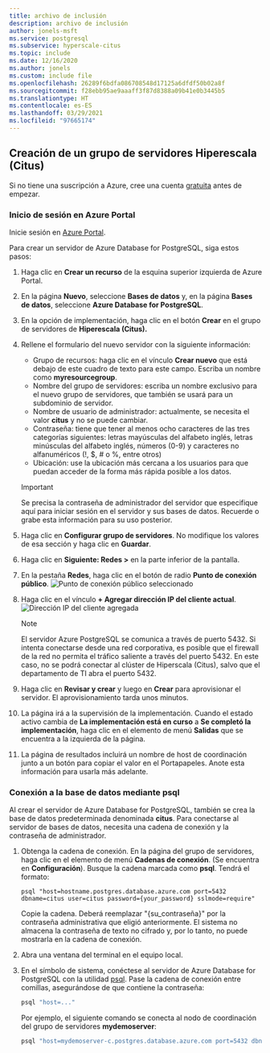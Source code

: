 ```yaml
---
title: archivo de inclusión
description: archivo de inclusión
author: jonels-msft
ms.service: postgresql
ms.subservice: hyperscale-citus
ms.topic: include
ms.date: 12/16/2020
ms.author: jonels
ms.custom: include file
ms.openlocfilehash: 26289f6bdfa086708548d17125a6dfdf50b02a8f
ms.sourcegitcommit: f28ebb95ae9aaaff3f87d8388a09b41e0b3445b5
ms.translationtype: HT
ms.contentlocale: es-ES
ms.lasthandoff: 03/29/2021
ms.locfileid: "97665174"
---
```

## <a name="create-a-hyperscale-citus-server-group"></a>Creación de un grupo de servidores Hiperescala (Citus)

Si no tiene una suscripción a Azure, cree una cuenta [gratuita](https://azure.microsoft.com/free/) antes de empezar.

### <a name="sign-in-to-the-azure-portal"></a>Inicio de sesión en Azure Portal

Inicie sesión en [Azure Portal](https://portal.azure.com).


Para crear un servidor de Azure Database for PostgreSQL, siga estos pasos:
1. Haga clic en **Crear un recurso** de la esquina superior izquierda de Azure Portal.
2. En la página **Nuevo**, seleccione **Bases de datos** y, en la página **Bases de datos**, seleccione **Azure Database for PostgreSQL**.
3. En la opción de implementación, haga clic en el botón **Crear** en el grupo de servidores de **Hiperescala (Citus).**
4. Rellene el formulario del nuevo servidor con la siguiente información:
   - Grupo de recursos: haga clic en el vínculo **Crear nuevo** que está debajo de este cuadro de texto para este campo. Escriba un nombre como **myresourcegroup**.
   - Nombre del grupo de servidores: escriba un nombre exclusivo para el nuevo grupo de servidores, que también se usará para un subdominio de servidor.
   - Nombre de usuario de administrador: actualmente, se necesita el valor **citus** y no se puede cambiar.
   - Contraseña: tiene que tener al menos ocho caracteres de las tres categorías siguientes: letras mayúsculas del alfabeto inglés, letras minúsculas del alfabeto inglés, números (0-9) y caracteres no alfanuméricos (!, $, # o %, entre otros)
   - Ubicación: use la ubicación más cercana a los usuarios para que puedan acceder de la forma más rápida posible a los datos.

   > [!IMPORTANT]
   > Se precisa la contraseña de administrador del servidor que especifique aquí para iniciar sesión en el servidor y sus bases de datos. Recuerde o grabe esta información para su uso posterior.

5. Haga clic en **Configurar grupo de servidores**. No modifique los valores de esa sección y haga clic en **Guardar**.
6. Haga clic en **Siguiente: Redes >** en la parte inferior de la pantalla.

7. En la pestaña **Redes**, haga clic en el botón de radio **Punto de conexión público**.
   ![Punto de conexión público seleccionado](./media/azure-postgresql-hyperscale-create-db/network-public-endpoint.png)
8. Haga clic en el vínculo **+ Agregar dirección IP del cliente actual**.
   ![Dirección IP del cliente agregada](./media/azure-postgresql-hyperscale-create-db/network-add-client-ip.png)

   > [!NOTE]
   > El servidor Azure PostgreSQL se comunica a través de puerto 5432. Si intenta conectarse desde una red corporativa, es posible que el firewall de la red no permita el tráfico saliente a través del puerto 5432. En este caso, no se podrá conectar al clúster de Hiperscala (Citus), salvo que el departamento de TI abra el puerto 5432.
   >

9. Haga clic en **Revisar y crear** y luego en **Crear** para aprovisionar el servidor. El aprovisionamiento tarda unos minutos.
10. La página irá a la supervisión de la implementación. Cuando el estado activo cambia de **La implementación está en curso** a **Se completó la implementación**, haga clic en el elemento de menú **Salidas** que se encuentra a la izquierda de la página.
11. La página de resultados incluirá un nombre de host de coordinación junto a un botón para copiar el valor en el Portapapeles. Anote esta información para usarla más adelante.

### <a name="connect-to-the-database-using-psql"></a>Conexión a la base de datos mediante psql

Al crear el servidor de Azure Database for PostgreSQL, también se crea la base de datos predeterminada denominada **citus**. Para conectarse al servidor de bases de datos, necesita una cadena de conexión y la contraseña de administrador.

1. Obtenga la cadena de conexión. En la página del grupo de servidores, haga clic en el elemento de menú **Cadenas de conexión**. (Se encuentra en **Configuración**). Busque la cadena marcada como **psql**. Tendrá el formato:

   ```
   psql "host=hostname.postgres.database.azure.com port=5432 dbname=citus user=citus password={your_password} sslmode=require"
   ```

   Copie la cadena. Deberá reemplazar "{su\_contraseña}" por la contraseña administrativa que eligió anteriormente. El sistema no almacena la contraseña de texto no cifrado y, por lo tanto, no puede mostrarla en la cadena de conexión.

2. Abra una ventana del terminal en el equipo local.

3. En el símbolo de sistema, conéctese al servidor de Azure Database for PostgreSQL con la utilidad [psql](https://www.postgresql.org/docs/current/app-psql.html). Pase la cadena de conexión entre comillas, asegurándose de que contiene la contraseña:
   ```bash
   psql "host=..."
   ```

   Por ejemplo, el siguiente comando se conecta al nodo de coordinación del grupo de servidores **mydemoserver**:

   ```bash
   psql "host=mydemoserver-c.postgres.database.azure.com port=5432 dbname=citus user=citus password={your_password} sslmode=require"
   ```
